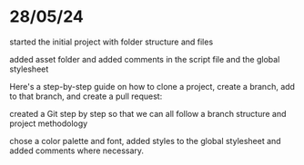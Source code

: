 # 28/05/24

started the initial project with folder structure and files

added asset folder and added comments in the script file and the global stylesheet

Here's a step-by-step guide on how to clone a project, create a branch, add to that branch, and create a pull request:

created a Git step by step so that we can all follow a branch structure and project methodology

chose a color palette and font, added styles to the global stylesheet and added comments where necessary.
